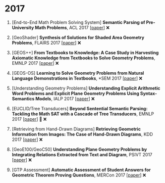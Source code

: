 # 2017

1. [End-to-End Math Problem Solving System] **Semantic Parsing of Pre-University Math Problems**, ACL 2017 [[paper](https://aclanthology.org/P17-1195/)] :x:

2. [GeoShader] **Synthesis of Solutions for Shaded Area Geometry Problems**, FLAIRS 2017 [[paper](https://aaai.org/papers/14-flairs-2017-15416/)] :x:

3. [GEOS++] **From Textbooks to Knowledge: A Case Study in Harvesting Axiomatic Knowledge from Textbooks to Solve Geometry Problems**, EMNLP 2017 [[paper](https://aclanthology.org/D17-1081/)] :x:

4. [GEOS-OS] **Learning to Solve Geometry Problems from Natural Language Demonstrations in Textbooks**, *SEM 2017 [[paper](https://aclanthology.org/S17-1029/)] :x:

5. [Understanding Geometry Problems] **Understanding Explicit Arithmetic Word Problems and Explicit Plane Geometry Problems Using Syntax-Semantics Models**, IALP 2017 [[paper](https://ieeexplore.ieee.org/abstract/document/8300590)] :x:

6. [EUCLID/Tree Transducers] **Beyond Sentential Semantic Parsing: Tackling the Math SAT with a Cascade of Tree Transducers**, EMNLP 2017 [[paper](https://aclanthology.org/D17-1083/)] :large_blue_circle: :x:

7. [Retrieving from Hand-Drawn Diagrams] **Retrieving Geometric Information from Images: The Case of Hand-Drawn Diagrams**, KDD 2017 [[paper](https://link.springer.com/article/10.1007/s10618-017-0494-1)] :x:

8. [GeoE100/GeoC50] **Understanding Plane Geometry Problems by Integrating Relations Extracted from Text and Diagram**, PSIVT 2017 [[paper](https://link.springer.com/chapter/10.1007/978-3-319-75786-5_30)] :x:

9. [GTP Assessment] **Automatic Assessment of Student Answers for Geometric Theorem Proving Questions**, MERCon 2017 [[paper](https://ieeexplore.ieee.org/abstract/document/7980520/)] :x: